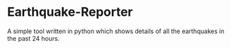 # Earthquake-Reporter


A simple tool written in python which shows details of all the earthquakes in the past 24 hours.
